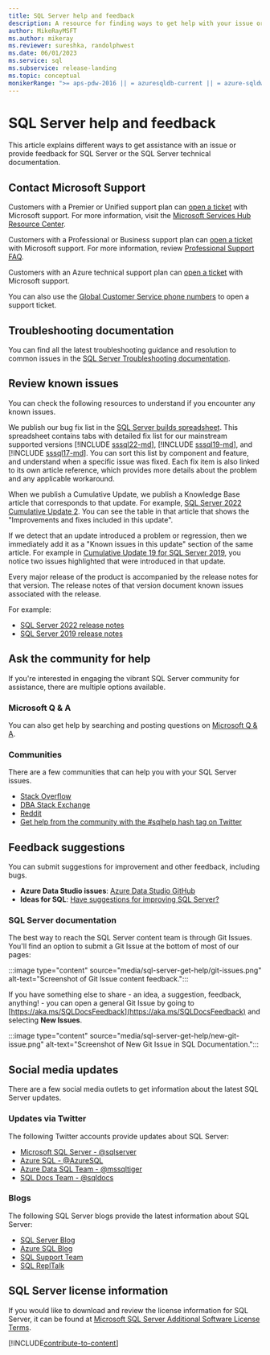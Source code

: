 ```yaml
---
title: SQL Server help and feedback
description: A resource for finding ways to get help with your issue or submit feedback for either the SQL Server product, or the SQL Server technical documentation.
author: MikeRayMSFT
ms.author: mikeray
ms.reviewer: sureshka, randolphwest
ms.date: 06/01/2023
ms.service: sql
ms.subservice: release-landing
ms.topic: conceptual
monikerRange: ">= aps-pdw-2016 || = azuresqldb-current || = azure-sqldw-latest || >= sql-server-2016 || >= sql-server-linux-2017"
---
```


# SQL Server help and feedback

This article explains different ways to get assistance with an issue or provide feedback for SQL Server or the SQL Server technical documentation.

## Contact Microsoft Support

Customers with a Premier or Unified support plan can [open a ticket](https://serviceshub.microsoft.com/support/create) with Microsoft support. For more information, visit the [Microsoft Services Hub Resource Center](/services-hub/unified/).

Customers with a Professional or Business support plan can [open a ticket](https://support.serviceshub.microsoft.com/supportforbusiness/create) with Microsoft support. For more information, review [Professional Support FAQ](/services-hub/sfbus/support-for-business/professional-support-faqs).

Customers with an Azure technical support plan can [open a ticket](/azure/azure-portal/supportability/how-to-create-azure-support-request) with Microsoft support.

You can also use the [Global Customer Service phone numbers](https://support.microsoft.com/topic/global-customer-service-phone-numbers-c0389ade-5640-e588-8b0e-28de8afeb3f2) to open a support ticket.

## Troubleshooting documentation

You can find all the latest troubleshooting guidance and resolution to common issues in the [SQL Server Troubleshooting documentation](/troubleshoot/sql/).

## Review known issues

You can check the following resources to understand if you encounter any known issues.

We publish our bug fix list in the [SQL Server builds spreadsheet](https://aka.ms/sqlserverbuilds). This spreadsheet contains tabs with detailed fix list for our mainstream supported versions [!INCLUDE [sssql22-md](../includes/sssql22-md.md)], [!INCLUDE [sssql19-md](../includes/sssql19-md.md)], and [!INCLUDE [sssql17-md](../includes/sssql17-md.md)]. You can sort this list by component and feature, and understand when a specific issue was fixed. Each fix item is also linked to its own article reference, which provides more details about the problem and any applicable workaround.

When we publish a Cumulative Update, we publish a Knowledge Base article that corresponds to that update. For example, [SQL Server 2022 Cumulative Update 2](/troubleshoot/sql/releases/sqlserver-2022/cumulativeupdate2). You can see the table in that article that shows the "Improvements and fixes included in this update".

If we detect that an update introduced a problem or regression, then we immediately add it as a "Known issues in this update" section of the same article. For example in [Cumulative Update 19 for SQL Server 2019](https://support.microsoft.com/kb/5023049), you notice two issues highlighted that were introduced in that update.

Every major release of the product is accompanied by the release notes for that version. The release notes of that version document known issues associated with the release.

For example:

- [SQL Server 2022 release notes](sql-server-2022-release-notes.md)
- [SQL Server 2019 release notes](sql-server-2019-release-notes.md)

## Ask the community for help

If you're interested in engaging the vibrant SQL Server community for assistance, there are multiple options available.

### Microsoft Q & A

You can also get help by searching and posting questions on [Microsoft Q & A](/answers/products/sql-server).

### Communities

There are a few communities that can help you with your SQL Server issues.

- [Stack Overflow](https://stackoverflow.com/questions/tagged/sql-server)
- [DBA Stack Exchange](https://dba.stackexchange.com/questions/tagged/sql-server)
- [Reddit](https://www.reddit.com/r/SQLServer/)
- [Get help from the community with the #sqlhelp hash tag on Twitter](https://twitter.com/hashtag/sqlhelp?src=hash)

## Feedback suggestions

You can submit suggestions for improvement and other feedback, including bugs.

- **Azure Data Studio issues**: [Azure Data Studio GitHub](https://github.com/microsoft/azuredatastudio/issues)
- **Ideas for SQL**: [Have suggestions for improving SQL Server?](https://feedback.azure.com/forums/908035-sql-server)

### SQL Server documentation

The best way to reach the SQL Server content team is through Git Issues. You'll find an option to submit a Git Issue at the bottom of most of our pages:

:::image type="content" source="media/sql-server-get-help/git-issues.png" alt-text="Screenshot of Git Issue content feedback.":::

If you have something else to share - an idea, a suggestion, feedback, anything! -  you can open a general Git Issue by going to [https://aka.ms/SQLDocsFeedback](https://aka.ms/SQLDocsFeedback) and selecting **New Issues**.

:::image type="content" source="media/sql-server-get-help/new-git-issue.png" alt-text="Screenshot of New Git Issue in SQL Documentation.":::

## Social media updates

There are a few social media outlets to get information about the latest SQL Server updates.

### Updates via Twitter

The following Twitter accounts provide updates about SQL Server:

- [Microsoft SQL Server - @sqlserver](https://twitter.com/sqlserver)
- [Azure SQL - @AzureSQL](https://twitter.com/azuresql)
- [Azure Data SQL Team - @mssqltiger](https://twitter.com/mssqltiger)
- [SQL Docs Team - @sqldocs](https://twitter.com/sqldocs)

### Blogs

The following SQL Server blogs provide the latest information about SQL Server:

- [SQL Server Blog](https://cloudblogs.microsoft.com/sqlserver/)
- [Azure SQL Blog](https://techcommunity.microsoft.com/t5/azure-sql-blog/bg-p/AzureSQLBlog)
- [SQL Support Team](https://techcommunity.microsoft.com/t5/SQL-Server-Support/bg-p/SQLServerSupport/)
- [SQL ReplTalk](https://blogs.msdn.microsoft.com/repltalk/)

## SQL Server license information

If you would like to download and review the license information for SQL Server, it can be found at [Microsoft SQL Server Additional Software License Terms](https://www.microsoft.com/download/details.aspx?id=39299).

[!INCLUDE[contribute-to-content](../includes/paragraph-content/contribute-to-content.md)]
